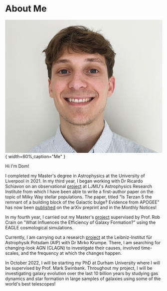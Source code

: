 # About Me

![Me](Cropped_image2.jpg){ width=60%,caption="Me" }

Hi I'm Dom!

I completed my Master's degree in Astrophysics at the University of Liverpool in 2021.  In my third year, I began working with Dr Ricardo Schiavon on an observational [project](TERZAN5.md) at LJMU's Astrophysics Research Institute from which I have been able to write a first-author paper on the topic of Milky Way stellar populations.  The paper, titled "Is Terzan 5 the remnant of a building block of the Galactic bulge? Evidence from APOGEE" has now been [published](https://arxiv.org/abs/2204.01753) on the arXiv preprint and in the Monthly Notices!

In my fourth year, I carried out my Master's [project](EAGLE.md) supervised by Prof. Rob Crain on "What Influences the Efficiency of Galaxy Formation?" using the EAGLE cosmological simulations.

Currently, I am carrying out a research [project](AGN.md) at the Leibniz-Institut für Astrophysik Potsdam (AIP) with Dr Mirko Krumpe.  There, I am searching for changing-look AGN (CLAGN) to investigate their causes, involved time-scales, and the frequency at which the changes happen.

In October 2022, I will be starting my PhD at Durham University where I will be supervised by Prof. Mark Swinbank.  Throughout my project, I will be investigating galaxy evolution over the last 10 billion years by studying gas dynamics and star formation in large samples of galaxies using some of the world's best telescopes!
